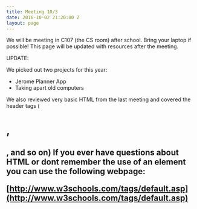 ```yaml
---
title: Meeting 10/3
date: 2016-10-02 21:20:00 Z
layout: page
---
```


We will be meeting in C107 (the CS room) after school. Bring your laptop if possible! This page will be updated with resources after the meeting.

UPDATE:

We picked out two projects for this year:<br>
- Jerome Planner App<br>
- Taking apart old computers

We also reviewed very basic HTML from the last meeting and covered the header tags (<h1>, <h2>, and so on) If you ever have questions about HTML or dont remember the use of an element you can use the following webpage:

[http://www.w3schools.com/tags/default.asp](http://www.w3schools.com/tags/default.asp)